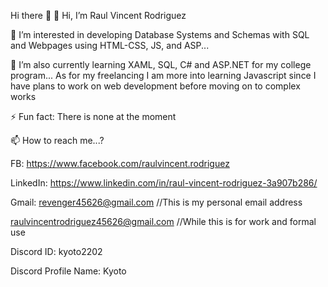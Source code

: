 Hi there 👋
👋 Hi, I’m Raul Vincent Rodriguez

👀 I’m interested in developing Database Systems and Schemas with SQL and Webpages using HTML-CSS, JS, and ASP...

🌱 I’m also currently learning XAML, SQL, C# and ASP.NET for my college program... As for my freelancing I am more into learning Javascript since I have plans to work on web development before moving on to complex works

⚡ Fun fact: There is none at the moment 
  
📫 How to reach me...?

FB: 
https://www.facebook.com/raulvincent.rodriguez

LinkedIn:
https://www.linkedin.com/in/raul-vincent-rodriguez-3a907b286/

Gmail:
revenger45626@gmail.com //This is my personal email address

raulvincentrodriguez45626@gmail.com //While this is for work and formal use

Discord ID: kyoto2202

Discord Profile Name: Kyoto
<!--
**Lockheer/Lockheer** is a ✨ _special_ ✨ repository because its `README.md` (this file) appears on your GitHub profile.

Here are some ideas to get you started:

- 🔭 I’m currently working on ...
- 🌱 I’m currently learning ...
- 👯 I’m looking to collaborate on ...

-->
